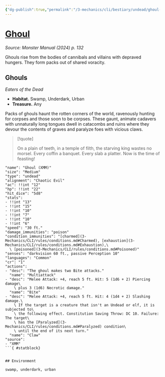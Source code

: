 ```yaml
---
{"dg-publish":true,"permalink":"/3-mechanics/cli/bestiary/undead/ghoul-xmm/","tags":["ttrpg-cli/compendium/src/5e/xmm","ttrpg-cli/monster/cr/1","ttrpg-cli/monster/environment/swamp","ttrpg-cli/monster/environment/underdark","ttrpg-cli/monster/environment/urban","ttrpg-cli/monster/size/medium","ttrpg-cli/monster/type/undead"],"created":"2025-02-22T12:02:28.098-05:00","updated":"2025-02-26T17:46:11.401-05:00"}
---
```


# [Ghoul](3-Mechanics/CLI/bestiary/undead/ghoul-xmm.md)
*Source: Monster Manual (2024) p. 132*  

Ghouls rise from the bodies of cannibals and villains with depraved hungers. They form packs out of shared voracity.

## Ghouls

*Eaters of the Dead*

- **Habitat.** Swamp, Underdark, Urban  
- **Treasure.** Any  

Packs of ghouls haunt the rotten corners of the world, ravenously hunting for corpses and those soon to be corpses. These gaunt, animate cadavers with unnaturally long tongues dwell in catacombs and ruins where they devour the contents of graves and paralyze foes with vicious claws.

> [!quote]  
> 
> On a plain of teeth, in a temple of filth, the starving king wastes no morsel. Every coffin a banquet. Every slab a platter. Now is the time of feasting!


```statblock
"name": "Ghoul (XMM)"
"size": "Medium"
"type": "undead"
"alignment": "Chaotic Evil"
"ac": !!int "12"
"hp": !!int "22"
"hit_dice": "5d8"
"stats":
- !!int "13"
- !!int "15"
- !!int "10"
- !!int "7"
- !!int "10"
- !!int "6"
"speed": "30 ft."
"damage_immunities": "poison"
"condition_immunities": "[charmed](3-Mechanics/CLI/rules/conditions.md#Charmed), [exhaustion](3-Mechanics/CLI/rules/conditions.md#Exhaustion),\
  \ [poisoned](3-Mechanics/CLI/rules/conditions.md#Poisoned)"
"senses": "darkvision 60 ft., passive Perception 10"
"languages": "Common"
"cr": "1"
"actions":
- "desc": "The ghoul makes two Bite attacks."
  "name": "Multiattack"
- "desc": "Melee Attack: +4, reach 5 ft. Hit: 5 (1d6 + 2) Piercing damage\
    \ plus 3 (1d6) Necrotic damage."
  "name": "Bite"
- "desc": "Melee Attack: +4, reach 5 ft. Hit: 4 (1d4 + 2) Slashing damage.\
    \ If the target is a creature that isn't an Undead or elf, it is subjected to\
    \ the following effect. Constitution Saving Throw: DC 10. Failure: The target\
    \ has the [Paralyzed](3-Mechanics/CLI/rules/conditions.md#Paralyzed) condition\
    \ until the end of its next turn."
  "name": "Claw"
"source":
- "XMM"
```{ #statblock}


## Environment

swamp, underdark, urban